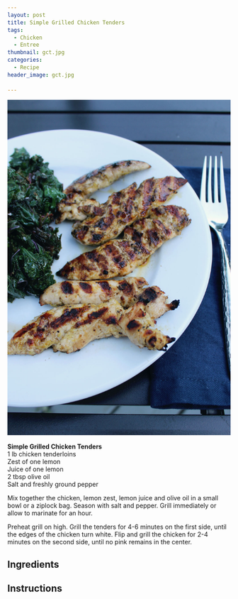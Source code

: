 ```yaml
---
layout: post
title: Simple Grilled Chicken Tenders
tags:
  - Chicken
  - Entree
thumbnail: gct.jpg
categories:
  - Recipe
header_image: gct.jpg

---
```


![Image of Simple Grilled Chicken Tenders.](/upload/gct.jpg)

**Simple Grilled Chicken Tenders**  
1 lb chicken tenderloins  
Zest of one lemon  
Juice of one lemon  
2 tbsp olive oil  
Salt and freshly ground pepper  
  
Mix together the chicken, lemon zest, lemon juice and olive oil in a small bowl or a ziplock bag. Season with salt and pepper. Grill immediately or allow to marinate for an hour.  
  
Preheat grill on high. Grill the tenders for 4-6 minutes on the first side, until the edges of the chicken turn white. Flip and grill the chicken for 2-4 minutes on the second side, until no pink remains in the center.

## Ingredients



## Instructions








